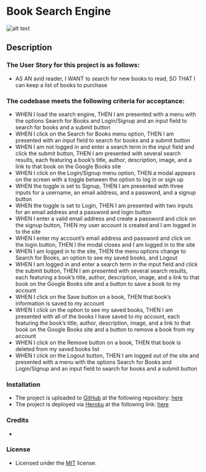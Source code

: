 # Book Search Engine
![alt text](assets/images/screenshot.png)

## Description

### The User Story for this project is as follows:
- AS AN avid reader, I WANT to search for new books to read, SO THAT I can keep a list of books to purchase

### The codebase meets the following criteria for acceptance:

- WHEN I load the search engine, THEN I am presented with a menu with the options Search for Books and Login/Signup and an input field to search for books and a submit button
- WHEN I click on the Search for Books menu option, THEN I am presented with an input field to search for books and a submit button
- WHEN I am not logged in and enter a search term in the input field and click the submit button, THEN I am presented with several search results, each featuring a book’s title, author, description, image, and a link to that book on the Google Books site
- WHEN I click on the Login/Signup menu option, THEN a modal appears on the screen with a toggle between the option to log in or sign up
- WHEN the toggle is set to Signup, THEN I am presented with three inputs for a username, an email address, and a password, and a signup button
- WHEN the toggle is set to Login, THEN I am presented with two inputs for an email address and a password and login button
- WHEN I enter a valid email address and create a password and click on the signup button, THEN my user account is created and I am logged in to the site
- WHEN I enter my account’s email address and password and click on the login button, THEN I the modal closes and I am logged in to the site
- WHEN I am logged in to the site, THEN the menu options change to Search for Books, an option to see my saved books, and Logout
- WHEN I am logged in and enter a search term in the input field and click the submit button, THEN I am presented with several search results, each featuring a book’s title, author, description, image, and a link to that book on the Google Books site and a button to save a book to my account
- WHEN I click on the Save button on a book, THEN that book’s information is saved to my account
- WHEN I click on the option to see my saved books, THEN I am presented with all of the books I have saved to my account, each featuring the book’s title, author, description, image, and a link to that book on the Google Books site and a button to remove a book from my account
- WHEN I click on the Remove button on a book, THEN that book is deleted from my saved books list
- WHEN I click on the Logout button, THEN I am logged out of the site and presented with a menu with the options Search for Books and Login/Signup and an input field to search for books and a submit button 



### Installation
- The project is uploaded to [GitHub](https://github.com/) at the following repository: [here](https://github.com/sourslaw/21_Book_Search_Engine)
- The project is deployed via [Heroku](https://www.heroku.com/) at the following link: [here](https://fast-bastion-34601.herokuapp.com/)


### Credits
-

### License
- Licensed under the [MIT](https://opensource.org/licenses/mit-license.php) license.